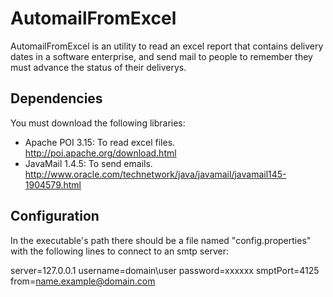 # AutomailFromExcel
AutomailFromExcel is an utility to read an excel report that contains delivery dates in a software enterprise,
and send mail to people to remember they must advance the status of their deliverys.

## Dependencies
You must download the following libraries:
  - Apache POI 3.15: To read excel files. http://poi.apache.org/download.html
  - JavaMail 1.4.5: To send emails. http://www.oracle.com/technetwork/java/javamail/javamail145-1904579.html

## Configuration
In the executable's path there should be a file named "config.properties" with the following lines to connect to an smtp server:

server=127.0.0.1
username=domain\\user
password=xxxxxx
smptPort=4125
from=name.example@domain.com

